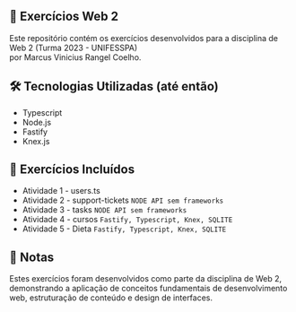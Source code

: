 ## 📙 Exercícios Web 2

Este repositório contém os exercícios desenvolvidos para a disciplina de Web 2 (Turma 2023 - UNIFESSPA)<br/>por Marcus Vinicius Rangel Coelho.

## 🛠️ Tecnologias Utilizadas (até então)

-   Typescript
-   Node.js
-   Fastify
-   Knex.js

## 📌 Exercícios Incluídos

-   Atividade 1 - users.ts
-   Atividade 2 - support-tickets `NODE API sem frameworks`
-   Atividade 3 - tasks `NODE API sem frameworks`
-   Atividade 4 - cursos `Fastify, Typescript, Knex, SQLITE`
-   Atividade 5 - Dieta `Fastify, Typescript, Knex, SQLITE`

## 📝 Notas

Estes exercícios foram desenvolvidos como parte da disciplina de Web 2, demonstrando a aplicação de conceitos fundamentais de desenvolvimento web, estruturação de conteúdo e design de interfaces.
